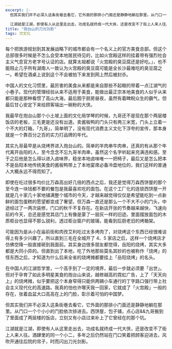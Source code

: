 ```yaml
---
excerpt: |-
  但其实我们并不必深入这条街巷去看它，它外面的那排小门面还是静静地躺在那里。从门口一个个小小的门脸依次排进去。西饼屋，包子铺，点心店&&九哥搬到了里面成了两层楼的饭店，立刻又有小店过来补上了它曾经在的那个坑。

  江湖就是江湖，即使有人从这里走出去，功成名就终成一代大侠，还是改变不了街上人来人往。酒肆里的同一个小二，多年之后仍然站在门口笑着把顾客迎进去，风吹开通往后院的帘子，时而闪出刀光剑影。
title: "炮台山的刀光剑影"
tags: 次文化
---
```


每个把旅游规划到其发展战略下的城市都会有一个名义上的官方美食总部。但这个总部很多时候是不怎么会受本地居民待见的，比如火宫殿这样的挂着带有强烈社会主义气息官方老字号认证的店。就算太祖都说「火宫殿的臭豆腐还是好吃。」，也不能阻止几乎所有湖南人一致认为火宫殿的臭豆腐可能是全长沙最难吃的臭豆腐之一。希望在酒桌上说到这个不会被拍下来发到网上然后被封杀。

中国人的文化习惯里，最厉害的美食从来都是来自那些不起眼的带着一点江湖气的小巷子。现代的管理经验从来不适用于美食，能做出最正宗本地美食的人似乎从来都只能是那种看惯了高山大海，最后囿于厨房昼夜，虽然有着睥睨众生的霸气，但最后甘心安定下来给顾客端出一碗粉的大侠。

我最早在炮台山那个小土坡上面的文化局学琴的时候，九哥还不是现在那个两层楼饭店的老板，三毛更是还没有出道。卖酱板鸭的门头只有两三米宽，门头上立着一个不大的灯箱，「九哥」，简单明了，没有现代消费主义文化下浮夸的宣传，那本身就是一个靠百分之百的实力打品牌的年代。

其实九哥最早是从烧烤界进入炮台山的。简单的羊肉串牛肉串，还真的有从那个年代离开岳阳的人，至今念念不忘九哥羊肉串，虽然这个名字听起来充满违和感。至于之后他是怎么得以进入卤味界，稳坐本地卤味唯一一把椅子，最后又是怎么把本不是岳阳本地传统美食的酱板鸭带上了本地宴席必备冷盘地位的，我们这样的普通人大概永远不得而知了。

即使在吃过很多均价比万森高出好几倍的西点之后，我还是觉得万森西饼屋的那个至今连一块钱都不要的餐包是我最喜欢吃的面包。在这个工厂化的连锁西饼屋一开就是几十家几十家地铺满整个城市的今天，才越来越觉得仅仅是希望能吃到一点新鲜的面包蛋糕的愿望都变成了奢望。但万森一直还是那么一个不大不小的门头，中途经过了一两次装修，门口的秋千不复存在。在新店开张的节奏越来越快，飞速向前的今天，总还是感觉其店门上有像是蒙了一层灰一样的旧迹。里面摆放面包的木质柜台也显得不那么锐利，透过柜台窗户的玻璃，能看到后厨老旧的烤箱架。

可能因为是从小在庙前街和肉孜艾利吃过太多烤肉了，对烧烤这个东西已经很难谈得上有多少兴趣了。所以直到三毛在全城开了 4、5 家店之后，这样一个烧烤店才仿佛空降一般直接砸到我面前。其实身边很多朋友都觉得，岳阳的烧烤，其实大多都是大同小异的。但直到出了本地，吃了外地那些莫名其妙的也被称作「烧烤」的怪东西之后，才知道为什么后来全省的烧烤摊都要挂上「岳阳烧烤」的名头。

在中国人的江湖哲学里，一个高手到了一定的境界，最后一步就必须要「出世」。但对于孕育了如此多明星美食的炮台山来说，越修越高的霓虹广告，上了「天天向上」的烧烤摊，似乎要把这个本身窄得只能供两辆小车通行的丁字路口强行带上社会主义现代化的高速路。我真的怕也许哪天我一回家，它就成了「火宫殿」一般的存在，张着血盆大口高高在上的门脸，彰示着可怕的中国梦。

但其实我们并不必深入这条街巷去看它，它外面的那排小门面还是静静地躺在那里。从门口一个个小小的门脸依次排进去。西饼屋，包子铺，点心店&&九哥搬到了里面成了两层楼的饭店，立刻又有小店过来补上了它曾经在的那个坑。

江湖就是江湖，即使有人从这里走出去，功成名就终成一代大侠，还是改变不了街上人来人往。酒肆里的同一个小二，多年之后仍然站在门口笑着把顾客迎进去，风吹开通往后院的帘子，时而闪出刀光剑影。
